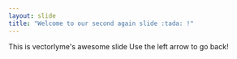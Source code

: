 ```yaml
---
layout: slide
title: "Welcome to our second again slide :tada: !"
---
```

This is vectorlyme's awesome slide
Use the left arrow to go back!
